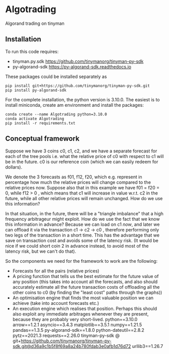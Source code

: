 # Algotrading
Algorand trading on tinyman

## Installation

To run this code requires:
- tinyman.py.sdk https://github.com/tinymanorg/tinyman-py-sdk
- py-algorand-sdk https://py-algorand-sdk.readthedocs.io

These packages could be installed separately as
```
pip install git+https://github.com/tinymanorg/tinyman-py-sdk.git
pip install py-algorand-sdk
```

For the complete installation, the python version is 3.10.0. 
The easiest is to install miniconda, create am environment and install the packages:
```
conda create --name Algotrading python=3.10.0
conda activate Algotrading
pip install -r requirements.txt
```



## Conceptual framework

Suppose we have 3 coins c0, c1, c2, and we have a separate forecast for each of the tree pools i.e. what the relative price of c0 with respect to c1 will be in the future. c0 is our reference coin (which we can easily redeem for dollars).

We denote the 3 forecasts as f01, f12, f20, which e.g. represent in percentage how much the relative prices will change compared to the relative prices now. 
Suppose also that in this example we have f01 = f20 = 0, while f12 > 0 , which means that c1 will increase in value w.r.t. c2 in the future, while all other relative prices will remain unchanged. How do we use this information?

In that situation, in the future, there will be a "triangle imbalance" that a high frequency arbitrageur might exploit. How do we use the fact that we know this information in advance? Because we can load on c1 *now*, and later we can offload it via the transaction c1 -> c2 -> c0 , therefore performing only two legs of the transaction in a short time. This has the advantage that we save on transaction cost and avoids some of the latency risk. (It would be nice if we could short coin 2 in advance instead, to avoid most of the latency risk, but we can't do that). 

So the components we need for the framework to work are the following:
- Forecasts for all the pairs (relative prices)
- A pricing function that tells us the best estimate for the future value of any  position (this takes into account all the forecasts, and also should accurately estimate all the future transaction costs of offloading all the other coins to c0 (by finding the "least cost" paths through the graphs))
- An optimisation engine that finds the most valuable position we can achieve (take into account forecasts etc.)
- An execution engine which realises that position. Perhaps this should also exploit any immediate arbitrages whenever they are present, because they are probably very short-lived.
python==3.10.0
arrow==1.2.1
asyncio==3.4.3
matplotlib==3.5.1
numpy==1.21.5
pandas==1.3.5
py-algorand-sdk==1.8.0
python-dateutil==2.8.2
pytz==2021.3
requests==2.26.0
tinyman-py-sdk @ git+https://github.com/tinymanorg/tinyman-py-sdk.git@d36a9c1b5f8f69a8a24b780fdab3e0afb1d76d72
urllib3==1.26.7
